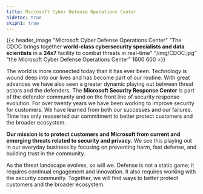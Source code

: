 ```yaml
---
title: Microsoft Cyber Defense Operations Center
hidetoc: true
skiph1: true
---
```


{{< header_image "Microsoft Cyber Defense Operations Center" "The CDOC brings together **world-class cybersecurity specialists and data scientists** in a **24x7** facility to combat threats in real-time" "/img/CDOC.jpg" "the Microsoft Cyber Defense Operations Center" 1600 600 >}}

The world is more connected today than it has ever been. Technology is wound deep into our lives and has become part of our routine. With great advances we have also seen a greater dynamic playing out between threat actors and the defenders. The **Microsoft Security Response Center** is part of the defender community and on the front line of security response evolution. For over twenty years we have been working to improve security for customers. We have learned from both our successes and our failures. Time has only reasserted our commitment to better protect customers and the broader ecosystem.

**Our mission is to protect customers and Microsoft from current and emerging threats related to security and privacy.** We see this playing out in our everyday business by focusing on preventing harm, fast defense, and building trust in the community.

As the threat landscape evolves, so will we. Defense is not a static game; it requires continual engagement and innovation. It also requires working with the security community. Together, we will find ways to better protect customers and the broader ecosystem.
